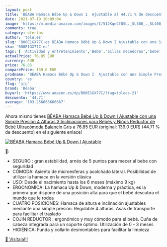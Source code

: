 ```yaml
---
layout: post
title: 'BÉABA Hamaca Bébé Up & Down I  Ajustable al 44.71 % de descuento'
date: 2021-07-19 10:09:04
image: 'https://m.media-amazon.com/images/I/512KqnCf8SL._SL500_._SL400_.jpg'
comments: true
category: ofertas
author: 'tole.es'
slug: 'B00E1GX77C-es BÉABA Hamaca Bébé Up & Down I Ajustable con una Simple...'
sku: 'B00E1GX77C-es'
tags: [ 'Actividad y entretenimiento','Bebé','Sillas mecedoras','bebé','bebés','béaba', ]
actualPrice: 76.85 EUR
currency: EUR
price: 76.85
comparePrice: 139.0 EUR
prodname: 'BÉABA Hamaca Bébé Up & Down I  Ajustable con una Simple Presión  4 Alturas  3 Inclinaciones  para Bebés y Niños  Reductor de Bebé  Ultracómoda  Balancín  Gris'
country: 'es'
flag: '🇪🇸'
brand: 'Béaba'
buyurl: 'https://www.amazon.es/dp/B00E1GX77C/?tag=tolees-21'
descuento: '44.71'
average: '103.256666666667'
---
```


Ahora mismo tienes [BÉABA Hamaca Bébé Up & Down I  Ajustable con una Simple Presión  4 Alturas  3 Inclinaciones  para Bebés y Niños  Reductor de Bebé  Ultracómoda  Balancín  Gris](https://www.amazon.es/dp/B00E1GX77C/?tag=tolees-21) a 76.85 EUR (original: 139.0 EUR) (44.71 %  de descuento) en el siguiente enlace!

[![BÉABA Hamaca Bébé Up & Down I  Ajustable](https://m.media-amazon.com/images/I/512KqnCf8SL._SL500_._SL400_.jpg)](https://www.amazon.es/dp/B00E1GX77C/?tag=tolees-21)

🔎:

- SEGURO : gran estabilidad, arnés de 5 puntos para mecer al bebe con seguridad
- CÓMODA: Asiento de microesferas y acolchado lateral. Posibilidad de utilizar la hamaca en la versión clásica
- USO: Desde el nacimiento hasta los 6 meses (máximo 9 kg)
- ERGONOMICA: La hamaca Up & Down, moderna y práctica, es la primera que dispone de una posición alta para que el bebé descubra el mundo que le rodea
- CUATRO POSICIONES: Hamaca de altura e inclinación ajustables mediante una simple presión. Regulable 4 alturas. Asas de transporte para facilitar el traslado
- COJIN REDUCTOR : ergonómico y muy cómodo para el bebé. Cuña de cabeza integrada para un soporte óptimo. Utilización de 0 - 3 meses
- HIGIÉNICA: Funda y collarín desmontables para facilitar la limpieza

[🛒 Visítala!!!](https://www.amazon.es/dp/B00E1GX77C/?tag=tolees-21)
